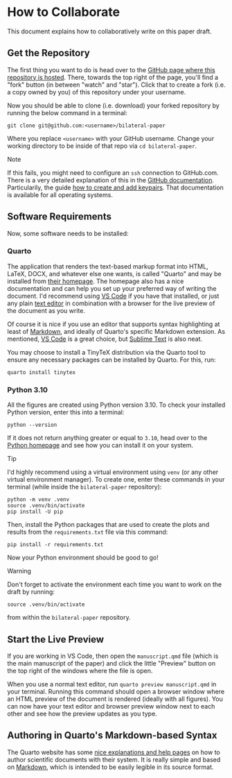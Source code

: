 # How to Collaborate

This document explains how to collaboratively write on this paper draft.


## Get the Repository

The first thing you want to do is head over to the [GitHub page where this repository is hosted][this repo]. There, towards the top right of the page, you'll find a "fork" button (in between "watch" and "star"). Click that to create a fork (i.e. a copy owned by you) of this repository under your username.

Now you should be able to clone (i.e. download) your forked repository by running the below command in a terminal:

```
git clone git@github.com:<username>/bilateral-paper
```

Where you replace `<username>` with your GitHub username. Change your working directory to be inside of that repo via `cd bilateral-paper`.

> [!NOTE]
> If this fails, you might need to configure an `ssh` connection to GitHub.com. There is a very detailed explanation of this in the [GitHub documentation]. Particularily, the guide [how to create and add keypairs]. That documentation is available for all operating systems.


[GitHub documentation]: https://docs.github.com/en/authentication/connecting-to-github-with-ssh/about-ssh
[how to create and add keypairs]: https://docs.github.com/en/authentication/connecting-to-github-with-ssh/adding-a-new-ssh-key-to-your-github-account


## Software Requirements

Now, some software needs to be installed:


### Quarto

The application that renders the text-based markup format into HTML, LaTeX, DOCX, and whatever else one wants, is called "Quarto" and may be installed from [their homepage]. The homepage also has a nice documentation and can help you set up your preferred way of writing the document. I'd recommend using [VS Code] if you have that installed, or just any plain [text editor] in combination with a browser for the live preview of the document as you write.

Of course it is nice if you use an editor that supports syntax highlighting at least of [Markdown], and ideally of Quarto's specific Markdown extension. As mentioned, [VS Code] is a great choice, but [Sublime Text] is also neat.

You may choose to install a TinyTeX distribution via the Quarto tool to ensure any necessary packages can be installed by Quarto. For this, run:

```
quarto install tinytex
```

[their homepage]: https://quarto.org/docs/get-started/
[VS Code]: https://quarto.org/docs/tools/vscode.html
[text editor]: https://quarto.org/docs/tools/text-editors.html
[Sublime Text]: https://www.sublimetext.com/


### Python 3.10

All the figures are created using Python version 3.10. To check your installed Python version, enter this into a terminal:

```
python --version
```

If it does not return anything greater or equal to `3.10`, head over to the [Python homepage] and see how you can install it on your system.


> [!TIP]
> I'd highly recommend using a virtual environment using `venv` (or any other virtual environment manager). To create one, enter these commands in your terminal (while inside the `bilateral-paper` repository):
> ```
> python -m venv .venv
> source .venv/bin/activate
> pip install -U pip
> ```

Then, install the Python packages that are used to create the plots and results from the `requirements.txt` file via this command:

```
pip install -r requirements.txt
```

Now your Python environment should be good to go!

> [!WARNING]
> Don't forget to activate the environment each time you want to work on the draft by running:
> ```
> source .venv/bin/activate
> ```
> from within the `bilateral-paper` repository.

[this repo]: https://github.com/rmnldwg/bilateral-paper
[Python homepage]: https://python.org


## Start the Live Preview

If you are working in VS Code, then open the `manuscript.qmd` file (which is the main manuscript of the paper) and click the little "Preview" button on the top right of the windows where the file is open.

When you use a normal text editor, run `quarto preview manuscript.qmd` in your terminal. Running this command should open a browser window where an HTML preview of the document is rendered (ideally with all figures). You can now have your text editor and browser preview window next to each other and see how the preview updates as you type.


## Authoring in Quarto's Markdown-based Syntax

The Quarto website has some [nice explanations and help pages][Markdown basics] on how to author scientific documents with their system. It is really simple and based on [Markdown], which is intended to be easily legible in its source format.

[Markdown basics]: https://quarto.org/docs/authoring/markdown-basics.html
[Markdown]: https://daringfireball.net/projects/markdown/
